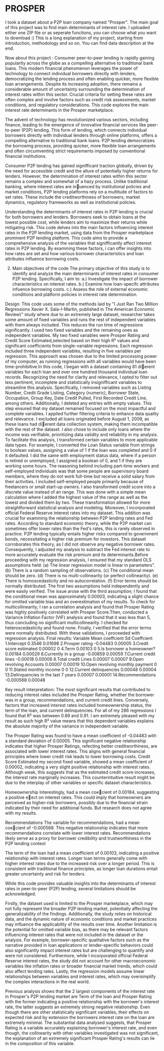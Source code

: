 # PROSPER
I took a dataset  about a P2P loan company named "Prosper". The main goal of this project was to find main determinants of interest rate.
I uploaded either one ZIP file or as seperate functions, you can choose what you want to download :)
This is a long explanation of my project, starting from introduction, methodology and so on.
You can find data description at the end.

Now about this project :
Consumer peer-to-peer lending is rapidly gaining popularity across the globe as a compelling alternative to traditional bank loans. This modern financial phenomenon leverages the power of technology to connect individual borrowers directly with lenders, democratizing the lending process and often enabling quicker, more flexible loan arrangements. Despite its increasing adoption, there remains a considerable amount of uncertainty surrounding the determination of interest rates within this sector. Crucial criteria for setting these rates are often complex and involve factors such as credit risk assessments, market conditions, and regulatory considerations. This code explores the main interest rate determinants in the Prosper marketplace.

The advent of technology has revolutionized various sectors, including finance, leading to the emergence of innovative financial services like peer-to-peer (P2P) lending. This form of lending, which connects individual borrowers directly with individual lenders through online platforms, offers a compelling alternative to traditional bank loans. P2P lending democratizes the borrowing process, providing quicker, more flexible loan arrangements and often circumventing strict requirements imposed by conventional financial institutions. 

Consumer P2P lending has gained signifficant traction globally, driven by the need for accessible credit and the allure of potentially higher returns for lenders. However, the determination of interest rates within this sector remains a complex and somewhat of a hazy process. Unlike traditional banking, where interest rates are inuenced by institutional policies and market conditions, P2P lending platforms rely on a multitude of factors to set rates. These include the creditworthiness of borrowers, market dynamics, regulatory frameworks as well as institutional policies.

Understanding the determinants of interest rates in P2P lending is crucial for both borrowers and lenders. Borrowers seek to obtain loans at the lowest possible cost, while lenders aim to maximize their returns while mitigating risk. This code delves into the main factors influencing interest rates in the P2P lending market, using data from the Prosper marketplace prominent P2P lending platform. This code aims to provide a comprehensive analysis of the variables that signifficantly affect interest rates in P2P lending. By examining these factors, i can offer insights into how rates are set and how various borrower characteristics and loan attributes influence borrowing costs. 


2. Main objectives of the code
The primary objective of this study is to identify and analyze the main determinants of interest rates in consumer P2P lending. Specifically, I aim to:
a.) Investigate the impact of borrower characteristics on interest rates.
b.) Examine how loan-specifc attributes infuence borrowing costs.
c.) Assess the role of external economic conditions and platform policies in interest rate determination.


Design:
This code uses some of the methods laid by  "I Just Ran Two Million Regressions Xavier X. Sala-I-Martin, published in The American Economic Review)"  study where due to an extremely large dataset, researcher takes some amount of fixed variables and runs the rest of independent variables with them always included. This reduces the run time of regressions significantly. I used two fixed variables and the remaining ones as independent variables. My two fixed variables were Prosper Rating and Credit Score Estimated,selected based on their high R² values and significant coefficients from single-variable regressions. Each regression included three independent variables, resulting in five variables per regression. This approach was chosen due to the limited processing power of my computer, as running regressions with all variables would have been time-prohibitive.In this code, I began with a dataset containing 81 dierent variables for each loan and over one hundred thousand individual loan records. Recognizing the need for clarity and relevance, I opted to filter out less pertinent, incomplete and statistically insignifficant variables to streamline this analysis. Specifically, I removed variables such as Listing Number, Credit Grade Listing, Category (numeric), Borrower State, Occupation, Group Key, Date Credit Pulled, First Recorded Credit Line, among others. Additionally, I deleted any entries with empty values. This step ensured that my dataset remained focused on the most impactful and complete variables. I applied further filtering criteria to enhance data quality and relevance. I excluded all loans originated before August 1, 2009, as these loans had dierent data collection system, making them incompatible with the rest of the dataset. I also chose to include only loans where the income was verifiable, prioritizing data validity and reliability in my analysis. To facilitate this analysis, I transformed certain variables to more applicable data types. For example, I converted the Loan Status variable from strings to boolean values, assigning a value of 1 if the loan was completed and 0 if it defaulted. I did the same with employment status data, where if a person is retired or unemployed, I assigned a boolean of 0, and 1 if they are working some hours. The reasoning behind including part-time workers and self-employed individuals was that some people are supervisory board members, where they do not work full-time but receive a solid salary from their activities. I included self-employed people primarily because of freelancers or small start-up owners. I also transformed credit score into a discrete value instead of an range. This was done with a simple mean calculation where I added the highest value of the range as well as the lowest and divided them by two. These transformation allowed for more straightforward statistical analysis and modeling. Moreover, I incorporated official Federal Reserve interest rates into my dataset. This addition was crucial for examining the relationship between P2P lending rates and Fed rates. According to standard economic theory, while the P2P market can sometimes offer lower rates than the Fed's rates, this is rarely observed in practice. P2P lending typically entails higher risks compared to government bonds, necessitating a higher risk premium for investors. This dataset corroborates this theory, as I did not observe any negative borrower rates. Consequently, I adjusted my analysis to subtract the Fed interest rate to more accurately evaluate the risk premium and its determinants.Before proceeding with my regression analysis, I ensured that my standard OLS assumptions held: 
(a) The linear regression model is linear in parameters". 
(b) There is a random sampling of observations. 
(c) The conditional mean should be zero. 
(d) There is no multi-collinearity (or perfect collinearity). 
(e) There is homoscedasticity and no autocorrelation. 
(f) Error terms should be normally distributed.
The first two assumptions held independently and were easily verified. The issue arose with the third assumption; I found that the conditional mean was approximately 0.00003, indicating a slight chance for omitted variable bias and an overestimation of my results. To check for multicollinearity, I ran a correlation analysis and found that Prosper Rating was highly positively correlated with Prosper Score.Then, conducted a Variance Inflation Factor (VIF) analysis and found that it was less than 5, thus concluding no significant multicollinearity. I checked for heteroscedasticity and found none. Finally, I verified that the error terms were normally distributed. With these validations, I proceeded with regression analysis. Final results:
Variable Mean coeffcient Sd Coeffcient
1.Intercept 0.3546 0.01698
2.Prosper rating -0.04483 0.00005
3.Credit score estimated 0.00002 0
4.Term 0.00103 0
5.Is borrower a homeowner? 0.00184 0.00029
6.Currently in a group -0.00859 0.00059
7.Current credit lines -0.00018 0.00006
8.Total credit Lines 0.00007 0.00007
9.Open revolving Accounts 0.00007 0.00019
10.Open revolving monthly payment 0 0
11.Stated monthly income 0 0
12.Current delinquencies 0.00048 0.00004
13.Delinquencies in the last 7 years 0.00007 0.00001
14.Recommendations -0.000568 0.00048

Key result interpretation:
The most significant results that contributed to reducing interest rates included the Prosper Rating, whether the borrower was in a group, recommendations, and current credit lines. Conversely, factors that increased interest rates included homeownership status, the term of the loan, and current delinquencies. For all of my 286 regressions I found that R² was between 0.89 and 0.91. I am extremely pleased with my result as such high R² value means that this dependent variables explains the absolute majority of the variance in independent variable.

The Prosper Rating was found to have a mean coefficient of -0.04483 with a standard deviation of 0.00005. This significant negative relationship indicates that higher Prosper Ratings, refecting better creditworthiness, are associated with lower interest rates. This aligns with general financial principles where lower credit risk leads to lower borrowing costs. 
Credit Score Estimated my second fixed variable, showed a mean coefficient of 0.00002, indicating a very slight positive relationship with interest rates. Although weak, this suggests that as the estimated credit score increases, the interest rate marginally increases. This counterintuitive result might be due to the interplay of other variables or specific dataset characteristics.

Homeownership Interestingly, had a mean coecient of 0.00184, suggesting a positive eect on interest rates. This could imply that homeowners are perceived as higher-risk borrowers, possibly due to the financial strain indicated by their need for additional funds. But research does not agree with my results.

Recommendations The variable for recommendations, had a mean coecient of -0.000568. This negative relationship indicates that more recommendations correlate with lower interest rates. Recommendations likely serve as a proxy for borrower credibility and trustworthiness in the P2P lending context

The term of the loan had a mean coefficient of 0.00103, indicating a positive relationship with interest rates. Longer loan terms generally come with higher interest rates due to the increased risk over a longer period. This is consistent with traditional finance principles, as longer loan durations entail greater uncertainty and risk for lenders.


While this code provides valuable insights into the determinants of interest rates in peer-to-peer (P2P) lending, several limitations should be acknowledged. 

Firstly, the dataset used is limited to the Prosper marketplace, which may not fully represent the broader P2P lending market, potentially affecting the generalizability of the findings. Additionally, the study relies on historical data, and the dynamic nature of economic conditions and market practices may influence the applicability of the results over time. Another limitation is the potential for omitted variable bias, as there may be relevant factors influencing interest rates that were not included in the dataset or the analysis. For example, borrower-specific qualitative factors such as the narrative provided in loan applications or lender-specific behaviors could also significantly impact interest rates but are challenging to quantify and were not considered. Furthermore, while I incorporated official Federal Reserve interest rates, the study did not account for other macroeconomic variables like inflation rates or broader financial market trends, which could also affect lending rates. Lastly, the regression models assume linear relationships between variables and interest rates, which may oversimplify the complex interactions in the real world.

Previous analysis shows that the 2 largest components of the interest rate in Prosper's P2P lending market are Term of the loan and Prosper Rating with the former indicating a positive relationship with the borrower's interest rate, the latter suggests an extremely strong negative relationship. Even though there are other statistically significant variables, their effects on expected risk and by extension the borrowers interest rate on the loan are extremely minimal. The substantial data analysed suggests, that Prosper Rating is a variable accurately explaining borrower's interest rate, and even though, the collinearity with other variables investigated was not significant, the explanation of an extremely significant Prosper Rating's results can lie in the composition of this variable.
